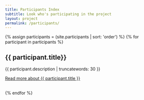 ```yaml
---
title: Participants Index
subtitle: Look who's participating in the project
layout: project
permalink: /participants/
---
```

{% assign participants = (site.participants | sort: 'order') %}
{% for participant in participants %}
  <h2>{{ participant.title}}</h2>
  {{ participant.description | truncatewords: 30 }}
  <br/>
  <p class="read-more"><a href="{{ participant.url }}" title="{{ participant.title }}">Read more about {{ participant.title }}</a></p>
  <br/>
{% endfor %}
